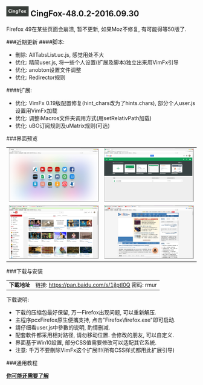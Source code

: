 ## ![icon](../../img/icon.jpg) CingFox-48.0.2-2016.09.30

Firefox 49在某些页面会崩溃, 暂不更新, 如果Moz不修复, 有可能得等50版了.

###近期更新
####脚本:
- 刪除: AllTabsList.uc.js, 感觉用处不大
- 优化: 精简user.js, 将一些个人设置(扩展及脚本)独立出来用VimFx引导
- 优化: anobton设置文件调整
- 优化: Redirector规则

####扩展:
- 优化: VimFx 0.19版配置修复(hint_chars改为了hints.chars), 部分个人user.js设置用VimFx加载
- 优化: 调整iMacros文件夹调用方式(用setRelativPath加载)
- 优化: uBO订阅规则及uMatrix规则(可选)

###界面预览

| | |
| :-- | :-- |
| ![](../../img/48.0.1-2016.08.20/preview.jpg) | ![](../../img/48.0.1-2016.08.20/preview-2.jpg) |
| ![](../../img/48.0.1-2016.08.20/preview-3.jpg) | ![](../../img/48.0.1-2016.08.20/preview-4.jpg) |

###下载与安装

| |  |
| :-- | :-- |
| **下載地址** | 链接: https://pan.baidu.com/s/1jIptI0Q 密码: rmur |

下载说明:
- 下载的压缩包最好保留, 万一Firefox出现问题, 可以重新解压.
- 主程序pcxFirefox原生便攜支持, 点击"Firefox\firefox.exe"即可启动.
- 請仔细看user.js中參數的说明, 酌情删减.
- 配套軟件都采用相对路径, 请勿移动位置. 会修改的朋友, 可以自定义.
- 界面基于Win10設置, 部分CSS值需要修改可以适配其它系統.
- 注意: 千万不要刪除VimFx这个扩展!!!(所有CSS样式都用此扩展引导)

###通用教程

[**你可能还需要了解**](../..#你可能还需要了解)
